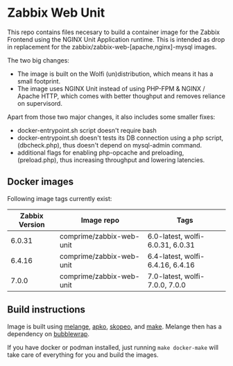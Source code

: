 # Zabbix Web Unit

This repo contains files necesary to build a container image for the Zabbix Frontend using the NGINX Unit Application runtime.
This is intended as drop in replacement for the zabbix/zabbix-web-[apache,nginx]-mysql images.

The two big changes:

- The image is built on the Wolfi (un)distribution, which means it has a small footprint.
- The image uses NGINX Unit instead of using PHP-FPM & NGINX / Apache HTTP, which comes with better thoughput and removes reliance on supervisord.

Apart from those two major changes, it also includes some smaller fixes:

- docker-entrypoint.sh script doesn't require bash
- docker-entrypoint.sh doesn't tests its DB connection using a php script, (dbcheck.php), thus doesn't depend on mysql-admin command.
- additional flags for enabling php-opcache and preloading, (preload.php), thus increasing throughput and lowering latencies.

## Docker images

Following image tags currently exist:

| Zabbix Version | Image repo               | Tags                             |
|----------------|--------------------------|----------------------------------|
| 6.0.31         | comprime/zabbix-web-unit | 6.0-latest, wolfi-6.0.31, 6.0.31 |
| 6.4.16         | comprime/zabbix-web-unit | 6.4-latest, wolfi-6.4.16, 6.4.16 |
| 7.0.0          | comprime/zabbix-web-unit | 7.0-latest, wolfi-7.0.0, 7.0.0   |

## Build instructions

Image is built using [melange](https://github.com/chainguard-dev/melange), [apko](https://github.com/chainguard-dev/apko), [skopeo](https://github.com/containers/skopeo), and [make](https://www.gnu.org/software/make/).
Melange then has a dependency on [bubblewrap](https://github.com/containers/bubblewrap).

If you have docker or podman installed, just running `make docker-make` will take care of everything for you and build the images.
